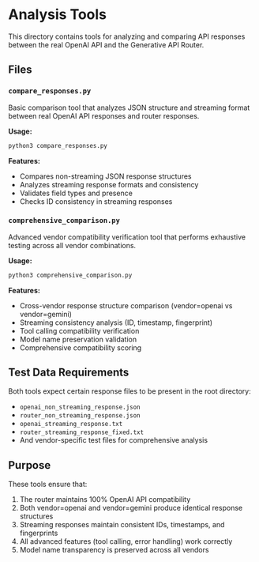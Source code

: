 # Analysis Tools

This directory contains tools for analyzing and comparing API responses between the real OpenAI API and the Generative API Router.

## Files

### `compare_responses.py`
Basic comparison tool that analyzes JSON structure and streaming format between real OpenAI API responses and router responses.

**Usage:**
```bash
python3 compare_responses.py
```

**Features:**
- Compares non-streaming JSON response structures
- Analyzes streaming response formats and consistency
- Validates field types and presence
- Checks ID consistency in streaming responses

### `comprehensive_comparison.py`
Advanced vendor compatibility verification tool that performs exhaustive testing across all vendor combinations.

**Usage:**
```bash
python3 comprehensive_comparison.py
```

**Features:**
- Cross-vendor response structure comparison (vendor=openai vs vendor=gemini)
- Streaming consistency analysis (ID, timestamp, fingerprint)
- Tool calling compatibility verification
- Model name preservation validation
- Comprehensive compatibility scoring

## Test Data Requirements

Both tools expect certain response files to be present in the root directory:
- `openai_non_streaming_response.json`
- `router_non_streaming_response.json`
- `openai_streaming_response.txt`
- `router_streaming_response_fixed.txt`
- And vendor-specific test files for comprehensive analysis

## Purpose

These tools ensure that:
1. The router maintains 100% OpenAI API compatibility
2. Both vendor=openai and vendor=gemini produce identical response structures
3. Streaming responses maintain consistent IDs, timestamps, and fingerprints
4. All advanced features (tool calling, error handling) work correctly
5. Model name transparency is preserved across all vendors 